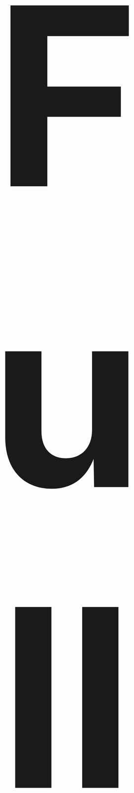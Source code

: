 <h3 style="font-size:50rem;" align="center" >Full Web Page of clone website :-</h3>

<img src="A1.jpg.png">
<img src="A2.jpg.png">
<img src="A3.jpg.png">
